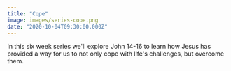 ```yaml
---
title: "Cope"
image: images/series-cope.png
date: "2020-10-04T09:30:00.000Z"
---
```


In this six week series we'll explore John 14-16 to learn how Jesus has provided a way for us to not only cope with life's challenges, but overcome them. 
